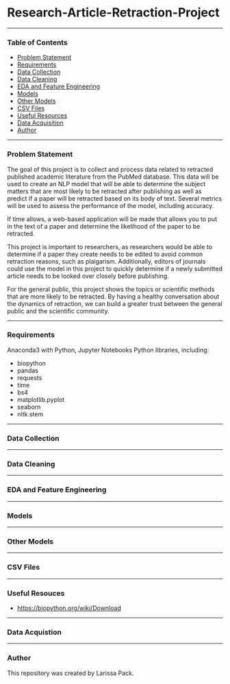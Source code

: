 # Research-Article-Retraction-Project

---

### Table of Contents
* [Problem Statement](#problem-statement)
* [Requirements](#requirements)
* [Data Collection](#data-collection)
* [Data Cleaning](#data-cleaning)
* [EDA and Feature Engineering](#eda-and-feature-engineering)
* [Models](#naive-bayes)
* [Other Models](#other-models)
* [CSV Files](#csv-files)
* [Useful Resources](#useful-resources)
* [Data Acquisition](#data-acquisition)
* [Author](#author)

---

### Problem Statement
The goal of this project is to collect and process data related to retracted published academic literature from the PubMed database. This data will be used to create an NLP model that will be able to determine the subject matters that are most likely to be retracted after publishing as well as predict if a paper will be retracted based on its body of text. Several metrics will be used to assess the performance of the model, including accuracy. 

If time allows, a web-based application will be made that allows you to put in the text of a paper and determine the likelihood of the paper to be retracted. 

This project is important to researchers, as researchers would be able to determine if a paper they create needs to be edited to avoid common retraction reasons, such as plaigarism. Additionally, editors of journals could use the model in this project to quickly determine if a newly submitted article needs to be looked over closely before publishing. 

For the general public, this project shows the topics or scientific methods that are more likely to be retracted. By having a healthy conversation about the dynamics of retraction, we can build a greater trust between the general public and the scientific community.

---

### Requirements
Anaconda3 with Python, Jupyter Notebooks
Python libraries, including:
* biopython
* pandas
* requests
* time
* bs4
* matplotlib.pyplot
* seaborn
* nltk.stem

---

### Data Collection


---

### Data Cleaning


---

### EDA and Feature Engineering


---

### Models
 

---

### Other Models


---

### CSV Files


---

### Useful Resouces
* https://biopython.org/wiki/Download

---

### Data Acquistion


---

### Author
This repository was created by Larissa Pack. 
